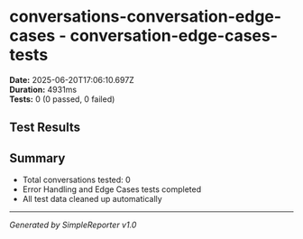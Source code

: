 # conversations-conversation-edge-cases - conversation-edge-cases-tests

**Date:** 2025-06-20T17:06:10.697Z  
**Duration:** 4931ms  
**Tests:** 0 (0 passed, 0 failed)

## Test Results



## Summary

- Total conversations tested: 0
- Error Handling and Edge Cases tests completed
- All test data cleaned up automatically

---
*Generated by SimpleReporter v1.0*
